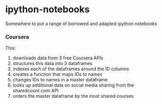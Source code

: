 # ipython-notebooks
Somewhere to put a range of borrowed and adapted ipython notebooks

### Coursera
This:
1. downloads data from 3 free Coursera APIs
2. structures this data into 3 dataframes
3. indexes each of the dataframes around the ID columns
4. creates a function that maps IDs to names
5. changes IDs to names in a master dataframe
6. looks up additional data on social media sharing from the sharedcount.com API
7. orders the master dataframe by the most shared courses
